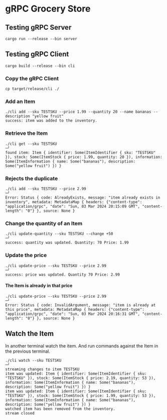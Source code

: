 # gRPC Grocery Store

## Testing gRPC Server

```shell
cargo run --release --bin server
```

## Testing gRPC Client

```shell
cargo build --release --bin cli
```

### Copy the gRPC Client

```shell
cp target/release/cli ./
```

### Add an Item

```shell
./cli add --sku TESTSKU --price 1.99 --quantity 20 --name bananas --description "yellow fruit"
success: item was added to the inventory.
```

### Retrieve the Item

```shell
./cli get --sku TESTSKU                                                                                                                                                     ─╯
found item: Item { identifier: Some(ItemIdentifier { sku: "TESTSKU" }), stock: Some(ItemStock { price: 1.99, quantity: 20 }), information: Some(ItemInformation { name: Some("bananas"), description: Some("yellow fruit") }) }
```

### Rejects the duplicate

```shell
./cli add --sku TESTSKU --price 2.99                                                                                                                                        ─╯
Error: Status { code: AlreadyExists, message: "item already exists in inventory", metadata: MetadataMap { headers: {"content-type": "application/grpc", "date": "Sun, 03 Mar 2024 20:15:09 GMT", "content-length": "0"} }, source: None }
```

### Change the quantity of an Item

```shell
./cli update-quantity --sku TESTSKU --change +50                                                                                                                            ─╯
success: quantity was updated. Quantity: 70 Price: 1.99
```

### Update the price

```shell
./cli update-price --sku TESTSKU --price 2.99                                                                                                                               ─╯
success: price was updated. Quantity 70 Price: 2.99
```

#### The Item is already in that price

```shell
./cli update-price --sku TESTSKU --price 2.99                                                                                                                               ─╯
Error: Status { code: InvalidArgument, message: "item is already at this price", metadata: MetadataMap { headers: {"content-type": "application/grpc", "date": "Sun, 03 Mar 2024 20:16:31 GMT", "content-length": "0"} }, source: None }
```

## Watch the Item

In another terminal watch the item. And run commands against the Item in the previous terminal.

```shell
./cli watch --sku TESTSKU                                                                                                                                                   ─╯
streaming changes to item TESTSKU
item was updated: Item { identifier: Some(ItemIdentifier { sku: "TESTSKU" }), stock: Some(ItemStock { price: 2.19, quantity: 53 }), information: Some(ItemInformation { name: Some("bananas"), description: Some("yellow fruit") }) }
item was updated: Item { identifier: Some(ItemIdentifier { sku: "TESTSKU" }), stock: Some(ItemStock { price: 1.99, quantity: 53 }), information: Some(ItemInformation { name: Some("bananas"), description: Some("yellow fruit") }) }
watched item has been removed from the inventory.
stream closed
```


